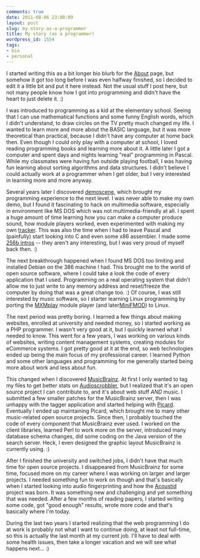 ```yaml
---
comments: true
date: 2011-08-06 23:00:09
layout: post
slug: my-story-as-a-programmer
title: My story (as a programmer)
wordpress_id: 1554
tags:
- bio
- personal
---
```


I started writing this as a bit longer bio blurb for the [About](http://oxygene.sk/lukas/about/) page, but somehow it got too long before I was even halfway finished, so I decided to edit it a little bit and put it here instead. Not the usual stuff I post here, but not many people know how I got into programming and didn't have the heart to just delete it. :)

I was introduced to programming as a kid at the elementary school. Seeing that I can use mathematical functions and some funny English words, which I didn't understand, to draw circles on the TV pretty much changed my life. I wanted to learn more and more about the BASIC language, but it was more theoretical than practical, because I didn't have any computer at home back then. Even though I could only play with a computer at school, I loved reading programming books and learning more about it. A little later I got a computer and spent days and nights learning "real" programming in Pascal. While my classmates were having fun outside playing football, I was having fun learning about sorting algorithms and data structures. I didn't believe I could actually work at a programmer when I get older, but I very interested in learning more and more anyway.

Several years later I discovered [demoscene](http://en.wikipedia.org/wiki/Demoscene), which brought my programming experience to the next level. I was never able to make my own demo, but I found it fascinating to hack on multimedia software, especially in environment like MS DOS which was not multimedia-friendly at all. I spent a huge amount of time learning how you can make a computer produce sound, how module players worked, even experimented with making my own [tracker](http://en.wikipedia.org/wiki/Tracker_(music_software)). This was also the time when I had to leave Pascal and (painfully) start looking into C and even some x86 assembler. I made some [256b intros](http://pouet.net/groups.php?which=2403) -- they aren't any interesting, but I was very proud of myself back then. :)

The next breakthrough happened when I found MS DOS too limiting and installed Debian on the 386 machine I had. This brought me to the world of open source software, where I could take a look the code of every application that I used. Programming on a real operating system that didn't allow me to just write to any memory address and reset/freeze the computer by doing that was a great change too. :) Of course, I was still interested by music software, so I starter learning Linux programming by porting the [MXMplay](http://www.cubic.org/sources.html) module player (and later[MiniFMOD](http://www.fmod.org/index.php/download#FMODMini)) to Linux.

The next period was pretty boring. I learned a few things about making websites, enrolled at university and needed money, so I started working as a PHP programmer. I wasn't very good at it, but I quickly learned what I needed to know. This went for a few years, I was working on various kinds of websites, writing content management systems, creating modules for eCommerce systems. I got pretty good at it at the end, so web technologies ended up being the main focus of my professional career. I learned Python and some other languages and programming for me generally started being more about work and less about fun.

This changed when I discovered [MusicBrainz](http://musicbrainz.org/). At first I only wanted to tag my files to get better stats on [Audioscrobbler](http://www.audioscrobbler.net/), but I realized that it's an open source project I can contribute to, and it's about web stuff _AND_ music. I submitted a few smaller patches for the MusicBrainz server, then I was unhappy with the tagger application and started helping with [Picard](http://musicbrainz.org/doc/MusicBrainz_Picard). Eventually I ended up maintaining Picard, which brought me to many other music-related open source projects. Since then, I probably touched the code of every component that MusicBrainz ever used. I worked on the client libraries, learned Perl to work more on the server, introduced many database schema changes, did some coding on the Java version of the search server. Heck, I even designed the graphic layout MusicBrainz is currently using. :)

After I finished the university and switched jobs, I didn't have that much time for open source projects. I disappeared from MusicBrainz for some time, focused more on my career where I was working on larger and larger projects. I needed something fun to work on though and that's basically when I started looking into audio fingerprinting and how the [Acoustid](http://acoustid.org/) project was born. It was something new and challenging and yet something that was needed. After a few months of reading papers, I started writing some code, got "good enough" results, wrote more code and that's basically where I'm today. 

During the last two years I started realizing that the web programming I do at work is probably not what I want to continue doing, at least not full-time, so this is actually the last month at my current job. I'll have to deal with some health issues, then take a longer vacation and we will see what happens next... :)

